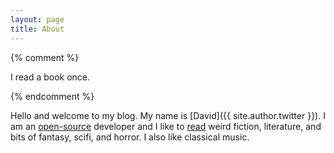 ```yaml
---
layout: page
title: About
---
```


{% comment %}
<p class="message">
  I read a book once.
</p>
{% endcomment %}

Hello and welcome to my blog. My name is [David]({{ site.author.twitter }}). I
am an [open-source](http://opensource.org/) developer and I like to
[read](http://goodreads.com/daviddavis) weird fiction, literature, and bits of
fantasy, scifi, and horror. I also like classical music.
